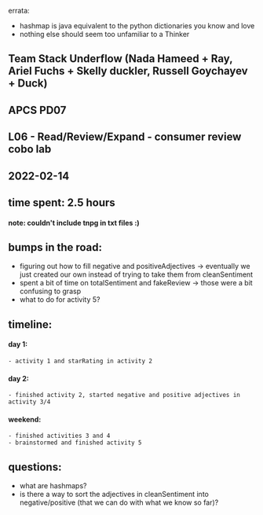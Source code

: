 errata:

* hashmap is java equivalent to the python dictionaries you know and love
* nothing else should seem too unfamiliar to a Thinker

## Team Stack Underflow (Nada Hameed + Ray, Ariel Fuchs + Skelly duckler, Russell Goychayev + Duck)
## APCS PD07
## L06 - Read/Review/Expand - consumer review cobo lab
## 2022-02-14
## time spent: 2.5 hours

#### note: couldn't include tnpg in txt files :)

## bumps in the road:
- figuring out how to fill negative and positiveAdjectives
  -> eventually we just created our own instead of trying to take them from cleanSentiment
- spent a bit of time on totalSentiment and fakeReview -> those were a bit confusing to grasp
- what to do for activity 5?

## timeline:
  #### day 1:
    - activity 1 and starRating in activity 2
  #### day 2:
    - finished activity 2, started negative and positive adjectives in activity 3/4
  #### weekend:
    - finished activities 3 and 4
    - brainstormed and finished activity 5

## questions:
- what are hashmaps?
- is there a way to sort the adjectives in cleanSentiment into negative/positive (that we can do with what we know so far)?
